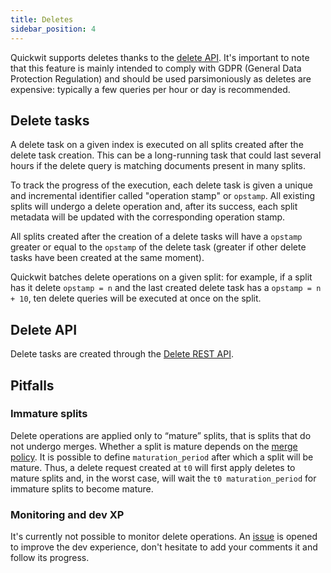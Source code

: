 ```yaml
---
title: Deletes
sidebar_position: 4
---
```


Quickwit supports deletes thanks to the [delete API](../reference/rest-api.md#delete-api). It's important to note that this feature is mainly intended to comply with GDPR (General Data Protection Regulation) and should be used parsimoniously as deletes are expensive: typically a few queries per hour or day is recommended.

## Delete tasks

A delete task on a given index is executed on all splits created after the delete task creation. This can be a long-running task that could last several hours if the delete query is matching documents present in many splits.

To track the progress of the execution, each delete task is given a unique and incremental identifier called "operation stamp" or `opstamp`. All existing splits will undergo a delete operation and, after its success, each split metadata will be updated with the corresponding operation stamp.

All splits created after the creation of a delete tasks will have a `opstamp` greater or equal to the `opstamp` of the delete task (greater if other delete tasks have been created at the same moment).

Quickwit batches delete operations on a given split: for example, if a split has it delete `opstamp = n` and the last created delete task has a `opstamp = n + 10`, ten delete queries will be executed at once on the split.

## Delete API

Delete tasks are created through the [Delete REST API](../reference/rest-api.md#delete-api).

## Pitfalls

### Immature splits

Delete operations are applied only to “mature” splits, that is splits that do not undergo merges. Whether a split is mature depends on the [merge policy](../configuration/index-config.md#merge-policies). It is possible to define `maturation_period` after which a split will be mature. Thus, a delete request created at `t0` will first apply deletes to mature splits and, in the worst case, will wait the `t0 maturation_period` for immature splits to become mature.


### Monitoring and dev XP

It's currently not possible to monitor delete operations. An [issue](https://github.com/quickwit-oss/quickwit/issues/2494) is opened to improve the dev experience, don't hesitate to add your comments it and follow its progress.
